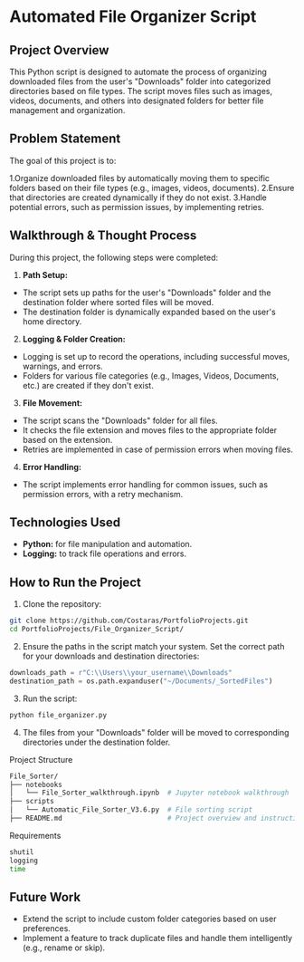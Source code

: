 # Automated File Organizer Script
## Project Overview
This Python script is designed to automate the process of organizing downloaded files from the user's "Downloads" folder into categorized directories based on file types. The script moves files such as images, videos, documents, and others into designated folders for better file management and organization.

## Problem Statement
The goal of this project is to:

1.Organize downloaded files by automatically moving them to specific folders based on their file types (e.g., images, videos, documents).
2.Ensure that directories are created dynamically if they do not exist.
3.Handle potential errors, such as permission issues, by implementing retries.

## Walkthrough & Thought Process
During this project, the following steps were completed:

1. **Path Setup:**

- The script sets up paths for the user's "Downloads" folder and the destination folder where sorted files will be moved.
- The destination folder is dynamically expanded based on the user's home directory.

2. **Logging & Folder Creation:**

- Logging is set up to record the operations, including successful moves, warnings, and errors.
- Folders for various file categories (e.g., Images, Videos, Documents, etc.) are created if they don't exist.

3. **File Movement:**

- The script scans the "Downloads" folder for all files.
- It checks the file extension and moves files to the appropriate folder based on the extension.
- Retries are implemented in case of permission errors when moving files.

4. **Error Handling:**

- The script implements error handling for common issues, such as permission errors, with a retry mechanism.

## Technologies Used
- **Python:** for file manipulation and automation.
- **Logging:** to track file operations and errors.

## How to Run the Project

1. Clone the repository:

```bash
git clone https://github.com/Costaras/PortfolioProjects.git
cd PortfolioProjects/File_Organizer_Script/
```

2. Ensure the paths in the script match your system. Set the correct path for your downloads and destination directories:

```python
downloads_path = r"C:\\Users\\your_username\\Downloads"
destination_path = os.path.expanduser("~/Documents/_SortedFiles")
```

3. Run the script:

```bash
python file_organizer.py
```

4. The files from your "Downloads" folder will be moved to corresponding directories under the destination folder.

Project Structure
```bash
File_Sorter/
├── notebooks
│   └── File_Sorter_walkthrough.ipynb  # Jupyter notebook walkthrough
├── scripts
│   └── Automatic_File_Sorter_V3.6.py  # File sorting script
├── README.md                          # Project overview and instructions
```
Requirements
```bash
shutil
logging
time
```
## Future Work
- Extend the script to include custom folder categories based on user preferences.
- Implement a feature to track duplicate files and handle them intelligently (e.g., rename or skip).
